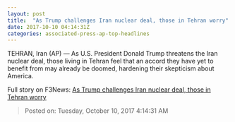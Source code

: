 ```yaml
---
layout: post
title:  "As Trump challenges Iran nuclear deal, those in Tehran worry"
date: 2017-10-10 04:14:31Z
categories: associated-press-ap-top-headlines
---
```


TEHRAN, Iran (AP) — As U.S. President Donald Trump threatens the Iran nuclear deal, those living in Tehran feel that an accord they have yet to benefit from may already be doomed, hardening their skepticism about America.


Full story on F3News: [As Trump challenges Iran nuclear deal, those in Tehran worry](http://www.f3nws.com/n/2ajzrC)

> Posted on: Tuesday, October 10, 2017 4:14:31 AM
